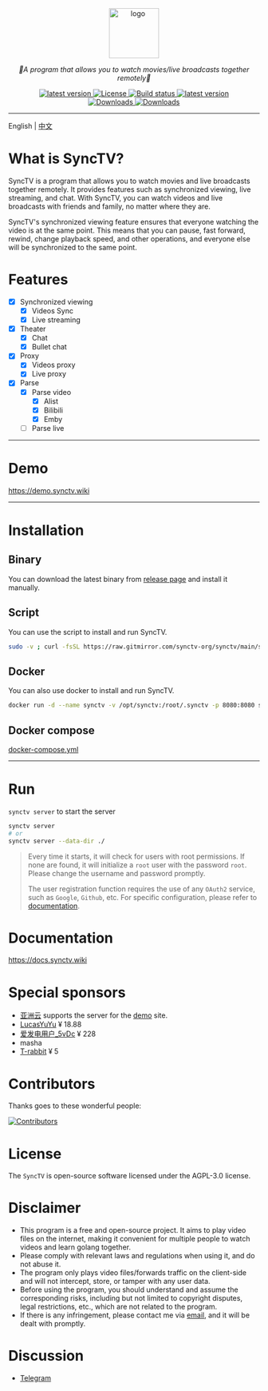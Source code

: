 <div align="center">
  <a href="https://github.com/synctv-org/docs"><img height="100px" alt="logo" src="https://cdn.jsdelivr.net/gh/synctv-org/docs@main/logo/logo.png"/></a>
  <p><em>👫A program that allows you to watch movies/live broadcasts together remotely🍿</em></p>
    <div>
        <a href="https://goreportcard.com/report/github.com/synctv-org/synctv">
            <img src="https://goreportcard.com/badge/github.com/synctv-org/synctv" alt="latest version" />
        </a>
        <a href="https://github.com/synctv-org/synctv/blob/main/LICENSE">
            <img src="https://img.shields.io/github/license/synctv-org/synctv" alt="License" />
        </a>
        <a href="https://github.com/synctv-org/synctv/actions?query=workflow%3Abuild">
            <img src="https://img.shields.io/github/actions/workflow/status/synctv-org/synctv/build.yml?branch=main" alt="Build status" />
        </a>
        <a href="https://github.com/synctv-org/synctv/releases">
            <img src="https://img.shields.io/github/release/synctv-org/synctv" alt="latest version" />
        </a>
    </div>
    <div>
        <a href="https://github.com/synctv-org/synctv/releases">
            <img src="https://img.shields.io/github/downloads/synctv-org/synctv/total?color=%239F7AEA&logo=github" alt="Downloads" />
        </a>
        <a href="https://hub.docker.com/r/synctvorg/synctv">
            <img src="https://img.shields.io/docker/pulls/synctvorg/synctv?color=%2348BB78&logo=docker&label=pulls" alt="Downloads" />
        </a>
    </div>
</div>

---

English | [中文](./README-CN.md)

# What is SyncTV?

SyncTV is a program that allows you to watch movies and live broadcasts together remotely. It provides features such as synchronized viewing, live streaming, and chat. With SyncTV, you can watch videos and live broadcasts with friends and family, no matter where they are.

SyncTV's synchronized viewing feature ensures that everyone watching the video is at the same point. This means that you can pause, fast forward, rewind, change playback speed, and other operations, and everyone else will be synchronized to the same point.

# Features

- [x] Synchronized viewing
  - [x] Videos Sync
  - [x] Live streaming
- [x] Theater
  - [x] Chat
  - [x] Bullet chat
- [x] Proxy
  - [x] Videos proxy
  - [x] Live proxy
- [x] Parse
  - [x] Parse video
    - [x] Alist
    - [x] Bilibili
    - [x] Emby
  - [ ] Parse live

---

# Demo

<https://demo.synctv.wiki>

---

# Installation

## Binary

You can download the latest binary from [release page](https://github.com/synctv-org/synctv/releases) and install it manually.

## Script

You can use the script to install and run SyncTV.

```bash
sudo -v ; curl -fsSL https://raw.gitmirror.com/synctv-org/synctv/main/script/install.sh | sudo bash -s -- -v latest
```

## Docker

You can also use docker to install and run SyncTV.

```bash
docker run -d --name synctv -v /opt/synctv:/root/.synctv -p 8080:8080 synctvorg/synctv
```

## Docker compose

[docker-compose.yml](./script/docker-compose.yml)

---

# Run

`synctv server` to start the server

```bash
synctv server
# or
synctv server --data-dir ./
```

> Every time it starts, it will check for users with root permissions. If none are found, it will initialize a `root` user with the password `root`. Please change the username and password promptly.
>
> The user registration function requires the use of any `OAuth2` service, such as `Google`, `Github`, etc. For specific configuration, please refer to [documentation](https://docs.synctv.wiki/#/oauth2).

# Documentation

<https://docs.synctv.wiki>

# Special sponsors

- [亚洲云](https://www.asiayun.com) supports the server for the [demo](https://demo.synctv.wiki) site.
- [LucasYuYu](https://github.com/LucasYuYu) ¥ 18.88
- [爱发电用户_5vDc](https://afdian.com/u/48fa38ce0e0211ef944d5254001e7c00) ¥ 228
- masha
- [T-rabbit](https://github.com/T-rabbit) ¥ 5

# Contributors

Thanks goes to these wonderful people:

[![Contributors](https://contrib.nn.ci/api?repo=synctv-org/synctv&repo=synctv-org/synctv-web&repo=synctv-org/docs)](https://github.com/synctv-org/synctv/graphs/contributors)

# License

The `SyncTV` is open-source software licensed under the AGPL-3.0 license.

# Disclaimer

- This program is a free and open-source project. It aims to play video files on the internet, making it convenient for multiple people to watch videos and learn golang together.
- Please comply with relevant laws and regulations when using it, and do not abuse it.
- The program only plays video files/forwards traffic on the client-side and will not intercept, store, or tamper with any user data.
- Before using the program, you should understand and assume the corresponding risks, including but not limited to copyright disputes, legal restrictions, etc., which are not related to the program.
- If there is any infringement, please contact me via [email](mailto:pyh1670605849@gmail.com), and it will be dealt with promptly.

# Discussion

- [Telegram](https://t.me/synctv)
